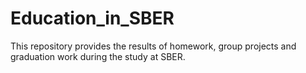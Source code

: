 # Education_in_SBER
This repository provides the results of homework, group projects and graduation work during the study at SBER.
